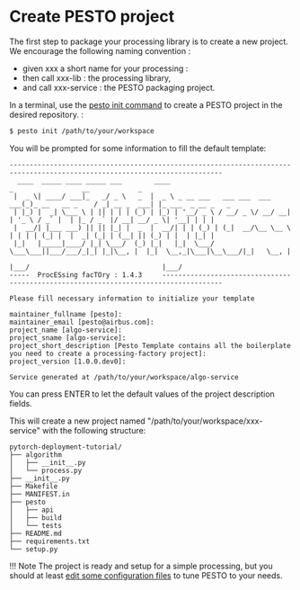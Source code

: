 # Create PESTO project

The first step to package your processing library is to create a new project.
We encourage the following naming convention :

- given xxx a short name for your processing :
- then call xxx-lib : the processing library,
- and call xxx-service : the PESTO packaging project.


In a terminal, use the [pesto init command](pesto_init.md) to create a PESTO project in the desired repository. :

```bash
$ pesto init /path/to/your/workspace
```

You will be prompted for some information to fill the default template:

```
---------------------------------------------------------------------------------------------------------------------------
  ____  _____ ____ _____ ___        ____                              _                 __            _
 |  _ \| ____/ ___|_   _/ _ \   _  |  _ \ _ __ ___   ___ ___  ___ ___(_)_ __   __ _    / _| __ _  ___| |_ ___  _ __ _   _
 | |_) |  _| \___ \ | || | | | (_) | |_) | '__/ _ \ / __/ _ \/ __/ __| | '_ \ / _` |  | |_ / _` |/ __| __/ _ \| '__| | | |
 |  __/| |___ ___) || || |_| |  _  |  __/| | | (_) | (_|  __/\__ \__ \ | | | | (_| |  |  _| (_| | (__| || (_) | |  | |_| |
 |_|   |_____|____/ |_| \___/  (_) |_|   |_|  \___/ \___\___||___/___/_|_| |_|\__, |  |_|  \__,_|\___|\__\___/|_|   \__, |
                                                                              |___/                                 |___/
-----  ProcESsing facTOry : 1.4.3     -------------------------------------------------------------------------------------

Please fill necessary information to initialize your template

maintainer_fullname [pesto]: 
maintainer_email [pesto@airbus.com]: 
project_name [algo-service]: 
project_sname [algo-service]: 
project_short_description [Pesto Template contains all the boilerplate you need to create a processing-factory project]: 
project_version [1.0.0.dev0]: 

Service generated at /path/to/your/workspace/algo-service
```

You can press ENTER to let the default values of the project description fields.

This will create a new project named "/path/to/your/workspace/xxx-service" with the following structure:

```text
pytorch-deployment-tutorial/
├── algorithm
│   ├── __init__.py
│   └── process.py
├── __init__.py
├── Makefile
├── MANIFEST.in
├── pesto
│   ├── api
│   ├── build
│   └── tests
├── README.md
├── requirements.txt
└── setup.py
```

!!! Note
    The project is ready and setup for a simple processing, but you should at least [edit some configuration files](package_configuration.md) to tune PESTO to your needs.

